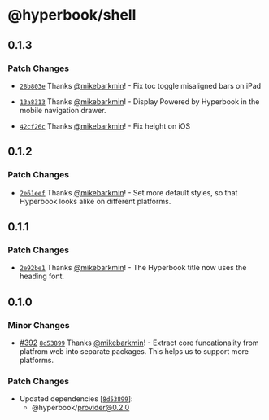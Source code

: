 # @hyperbook/shell

## 0.1.3

### Patch Changes

- [`28b803e`](https://github.com/openpatch/hyperbook/commit/28b803efbeac6835afc0040b7f1fb03c210cc72d) Thanks [@mikebarkmin](https://github.com/mikebarkmin)! - Fix toc toggle misaligned bars on iPad

- [`13a8313`](https://github.com/openpatch/hyperbook/commit/13a8313f60a89b697f638845327bbd4ddbae4af8) Thanks [@mikebarkmin](https://github.com/mikebarkmin)! - Display Powered by Hyperbook in the mobile navigation drawer.

- [`42cf26c`](https://github.com/openpatch/hyperbook/commit/42cf26cacd32026fa95ab850c4d5e8f2b96b9c37) Thanks [@mikebarkmin](https://github.com/mikebarkmin)! - Fix height on iOS

## 0.1.2

### Patch Changes

- [`2e61eef`](https://github.com/openpatch/hyperbook/commit/2e61eef5ca40446ae28046659cb1eac96fd6ccf1) Thanks [@mikebarkmin](https://github.com/mikebarkmin)! - Set more default styles, so that Hyperbook looks alike on different platforms.

## 0.1.1

### Patch Changes

- [`2e92be1`](https://github.com/openpatch/hyperbook/commit/2e92be1fb5b1128cc43fbf0451aa4a493c6bafd7) Thanks [@mikebarkmin](https://github.com/mikebarkmin)! - The Hyperbook title now uses the heading font.

## 0.1.0

### Minor Changes

- [#392](https://github.com/openpatch/hyperbook/pull/392) [`8d53899`](https://github.com/openpatch/hyperbook/commit/8d538999fc924f7b3e3115416cba4978c9589b68) Thanks [@mikebarkmin](https://github.com/mikebarkmin)! - Extract core funcationality from platfrom web into separate packages. This helps us to support more platforms.

### Patch Changes

- Updated dependencies [[`8d53899`](https://github.com/openpatch/hyperbook/commit/8d538999fc924f7b3e3115416cba4978c9589b68)]:
  - @hyperbook/provider@0.2.0
